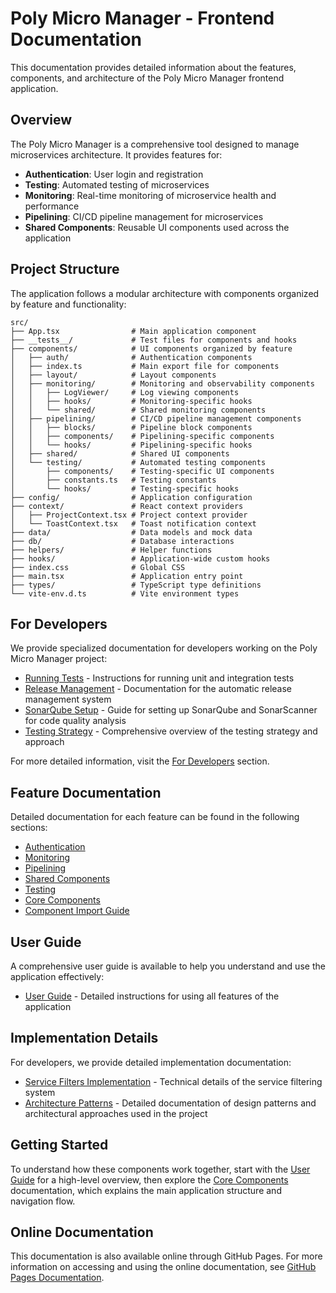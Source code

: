 # Poly Micro Manager - Frontend Documentation

This documentation provides detailed information about the features, components,
and architecture of the Poly Micro Manager frontend application.

## Overview

The Poly Micro Manager is a comprehensive tool designed to manage microservices
architecture. It provides features for:

- **Authentication**: User login and registration
- **Testing**: Automated testing of microservices
- **Monitoring**: Real-time monitoring of microservice health and performance
- **Pipelining**: CI/CD pipeline management for microservices
- **Shared Components**: Reusable UI components used across the application

## Project Structure

The application follows a modular architecture with components organized by
feature and functionality:

```
src/
├── App.tsx                # Main application component
├── __tests__/             # Test files for components and hooks
├── components/            # UI components organized by feature
│   ├── auth/              # Authentication components
│   ├── index.ts           # Main export file for components
│   ├── layout/            # Layout components
│   ├── monitoring/        # Monitoring and observability components
│   │   ├── LogViewer/     # Log viewing components
│   │   ├── hooks/         # Monitoring-specific hooks
│   │   └── shared/        # Shared monitoring components
│   ├── pipelining/        # CI/CD pipeline management components
│   │   ├── blocks/        # Pipeline block components
│   │   ├── components/    # Pipelining-specific components
│   │   └── hooks/         # Pipelining-specific hooks
│   ├── shared/            # Shared UI components
│   └── testing/           # Automated testing components
│       ├── components/    # Testing-specific UI components
│       ├── constants.ts   # Testing constants
│       └── hooks/         # Testing-specific hooks
├── config/                # Application configuration
├── context/               # React context providers
│   ├── ProjectContext.tsx # Project context provider
│   └── ToastContext.tsx   # Toast notification context
├── data/                  # Data models and mock data
├── db/                    # Database interactions
├── helpers/               # Helper functions
├── hooks/                 # Application-wide custom hooks
├── index.css              # Global CSS
├── main.tsx               # Application entry point
├── types/                 # TypeScript type definitions
└── vite-env.d.ts          # Vite environment types
```

## For Developers

We provide specialized documentation for developers working on the Poly Micro
Manager project:

- [Running Tests](./for-developers/RUN_TESTS.md) - Instructions for running unit
  and integration tests
- [Release Management](./for-developers/README-RELEASE-MANAGEMENT.md) -
  Documentation for the automatic release management system
- [SonarQube Setup](./for-developers/SONARQUBE.md) - Guide for setting up
  SonarQube and SonarScanner for code quality analysis
- [Testing Strategy](./for-developers/TESTING.md) - Comprehensive overview of
  the testing strategy and approach

For more detailed information, visit the
[For Developers](./for-developers/README.md) section.

## Feature Documentation

Detailed documentation for each feature can be found in the following sections:

- [Authentication](./components/auth.md)
- [Monitoring](./components/monitoring.md)
- [Pipelining](./components/pipelining.md)
- [Shared Components](./components/shared.md)
- [Testing](./components/testing.md)
- [Core Components](./components/core.md)
- [Component Import Guide](./components/import-guide.md)

## User Guide

A comprehensive user guide is available to help you understand and use the
application effectively:

- [User Guide](./user-guide.md) - Detailed instructions for using all features
  of the application

## Implementation Details

For developers, we provide detailed implementation documentation:

- [Service Filters Implementation](./implementation/service-filters-implementation.md) -
  Technical details of the service filtering system
- [Architecture Patterns](./architecture/patterns.md) - Detailed documentation
  of design patterns and architectural approaches used in the project

## Getting Started

To understand how these components work together, start with the
[User Guide](./user-guide.md) for a high-level overview, then explore the
[Core Components](./components/core.md) documentation, which explains the main
application structure and navigation flow.

## Online Documentation

This documentation is also available online through GitHub Pages. For more
information on accessing and using the online documentation, see
[GitHub Pages Documentation](./github-pages.md).
